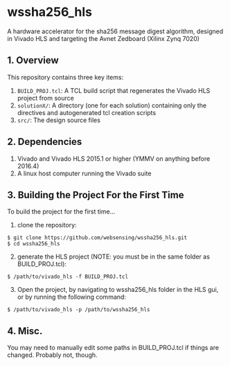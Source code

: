 # wssha256_hls
 A hardware accelerator for the sha256 message digest algorithm, designed in Vivado HLS and targeting the Avnet Zedboard (Xilinx Zynq 7020)

## 1. Overview 
This repository contains three key items:
1. `BUILD_PROJ.tcl`: A TCL build script that regenerates the Vivado HLS project from source
2. `solutionX/`: A directory (one for each solution) containing only the directives and autogenerated tcl creation scripts
3. `src/`: The design source files

## 2. Dependencies
1. Vivado and Vivado HLS 2015.1 or higher (YMMV on anything before 2016.4)
2. A linux host computer running the Vivado suite

## 3. Building the Project For the First Time
To build the project for the first time...

1. clone the repository: 

`$ git clone https://github.com/websensing/wssha256_hls.git`\
`$ cd wssha256_hls`

2. generate the HLS project (NOTE: you must be in the same folder as BUILD_PROJ.tcl): 

`$ /path/to/vivado_hls -f BUILD_PROJ.tcl`

3. Open the project, by navigating to wssha256_hls folder in the HLS gui, or by running the following command:

`$ /path/to/vivado_hls -p /path/to/wssha256_hls`

## 4. Misc. 
You may need to manually edit some paths in BUILD_PROJ.tcl if things are changed. Probably not, though.
